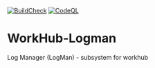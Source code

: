 [![BuildCheck](https://github.com/KHTLtd/WorkHub-Logman/actions/workflows/maven.yml/badge.svg?branch=release%2FD01.000.00)](https://github.com/KHTLtd/WorkHub-Logman/actions/workflows/maven.yml)
[![CodeQL](https://github.com/KHTLtd/WorkHub-Logman/actions/workflows/codeql-analysis.yml/badge.svg?branch=release%2FD01.000.00)](https://github.com/KHTLtd/WorkHub-Logman/actions/workflows/codeql-analysis.yml)
 
# WorkHub-Logman
Log Manager (LogMan) - subsystem for workhub
